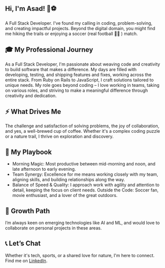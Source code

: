 ## Hi, I'm Asad! 🧢⚽
A Full Stack Developer. I've found my calling in coding, problem-solving, and creating impactful projects. Beyond the digital domain, you might find me hiking the trails or enjoying a soccer (real football 🤷‍♂️ ) match.

## 🎓 My Professional Journey
As a Full Stack Developer, I'm passionate about weaving code and creativity to build software that makes a difference. My days are filled with developing, testing, and shipping features and fixes, working across the entire stack. From Ruby on Rails to JavaScript, I craft solutions tailored to unique needs. My role goes beyond coding – I love working in teams, taking on various roles, and striving to make a meaningful difference through creativity and dedication.

## ⚡ What Drives Me
The challenge and satisfaction of solving problems, the joy of collaboration, and yes, a well-brewed cup of coffee. Whether it's a complex coding puzzle or a nature trail, I thrive on exploration and discovery.

## 🏐 My Playbook
- Morning Magic: Most productive between mid-morning and noon, and late afternoon to early evening.
- Team Synergy: Excellence for me means working closely with my team, aligning skills, and building relationships along the way.
- Balance of Speed & Quality: I approach work with agility and attention to detail, keeping the focus on client needs.
Outside the Code: Soccer fan, movie enthusiast, and a lover of the great outdoors.
## 🌱 Growth Path
I’m always keen on emerging technologies like AI and ML, and would love to collaborate on personal projects in these areas.

## 📞 Let’s Chat
Whether it's tech, sports, or a shared love for nature, I'm here to connect. Find me on [LinkedIn](https://www.linkedin.com/in/asad-a-ahmed/).

